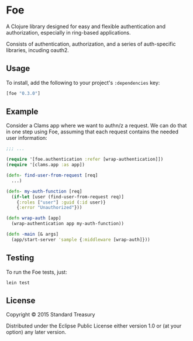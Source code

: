 # Foe

A Clojure library designed for easy and flexible authentication and
authorization, especially in ring-based applications.

Consists of authentication, authorization, and a series of
auth-specific libraries, incuding oauth2.

## Usage

To install, add the following to your project's `:dependencies` key:

```clojure
[foe "0.3.0"]
```

## Example

Consider a Clams app where we want to authn/z a request.  We can do
that in one step using Foe, assuming that each request contains the
needed user information:

```clojure
;;; ...

(require '[foe.authentication :refer [wrap-authentication]])
(require '[clams.app :as app])

(defn- find-user-from-request [req]
  ...)

(defn- my-auth-function [req]
  (if-let [user (find-user-from-request req)]
    {:roles ["user"] :guid (:id user)}
    {:error "Unauthorized"}))

(defn wrap-auth [app]
  (wrap-authentication app my-auth-function))

(defn -main [& args]
  (app/start-server 'sample {:middleware [wrap-auth]}))

```

## Testing

To run the Foe tests, just:

    lein test

## License

Copyright © 2015 Standard Treasury

Distributed under the Eclipse Public License either version 1.0 or (at
your option) any later version.
